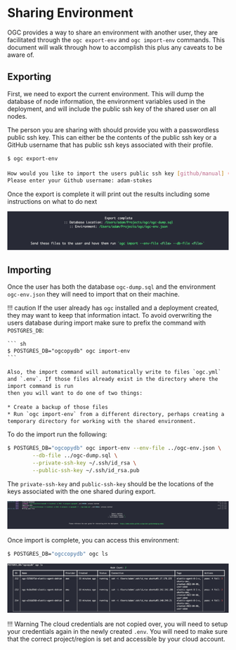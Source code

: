 # Sharing Environment

OGC provides a way to share an environment with another user, they are facilitated through the `ogc export-env` and `ogc import-env` commands. 
This document will walk through how to accomplish this plus any caveats to be aware of.

## Exporting

First, we need to export the current environment. This will dump the database of node information, 
the environment variables used in the deployment, and will include the public ssh key of the shared user on all nodes.

The person you are sharing with should provide you with a passwordless public ssh key. This can either be the 
contents of the public ssh key or a GitHub username that has public ssh keys associated with their profile.

``` sh
$ ogc export-env

How would you like to import the users public ssh key [github/manual] (github): 
Please enter your Github username: adam-stokes
```

Once the export is complete it will print out the results including some instructions on what to do next

![Export Complete](./assets/export-complete.png)

## Importing

Once the user has both the database `ogc-dump.sql` and the environment `ogc-env.json` they will need to import that on their machine.

!!! caution
    If the user already has `ogc` installed and a deployment created, they may want to keep that information intact. To avoid overwriting
    the users database during import make sure to prefix the command with `POSTGRES_DB`:

    ``` sh
    $ POSTGRES_DB="ogcopydb" ogc import-env
    ```

    Also, the import command will automatically write to files `ogc.yml` and `.env`. If those files already exist in the directory where the import command is run
    then you will want to do one of two things:

    * Create a backup of those files
    * Run `ogc import-env` from a different directory, perhaps creating a temporary directory for working with the shared environment.

To do the import run the following:

``` sh
$ POSTGRES_DB="ogcopydb" ogc import-env --env-file ../ogc-env.json \
        --db-file ../ogc-dump.sql \
        --private-ssh-key ~/.ssh/id_rsa \
        --public-ssh-key ~/.ssh/id_rsa.pub
```

The `private-ssh-key` and `public-ssh-key` should be the locations of the keys associated with the one shared during export.

![Import complete](./assets/import-complete.png)

Once import is complete, you can access this environment:

``` sh
$ POSTGRES_DB="ogccopydb" ogc ls
```

![Import copy](./assets/import-copy-ls.png)

!!! Warning
    The cloud credentials are not copied over, you will need to setup your credentials again in the newly created `.env`. You will need to make sure that the correct project/region is set and accessible by your cloud account.